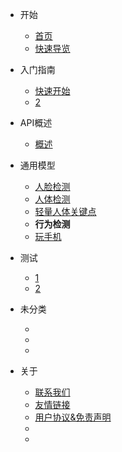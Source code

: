<!-- docs/_sidebar.md -->

* 开始

    * [首页](README)
    * [快速导览]()

* 入门指南

    * [快速开始](start/quick-start)
    * [2]()

* API概述

    * [概述](api/overview)

* 通用模型
    * [人脸检测](api/general/human/face/det)
    * [人体检测](api/general/human/person/det)
    * [轻量人体关键点](api/general/human/person/pose)
    * **行为检测**
    * [玩手机](api/general/human/person/hold_phone)

* 测试

    * [1](setup/game)
    * [2](setup/java)

* 未分类

    * [](undefind/)
    * [](undefind/)
    * [](undefind/)

* 关于

    * [联系我们](undefind/)
    * [友情链接](undefind/)
    * [用户协议&免责声明](about/license)
    * [](undefind/)
    * [](undefind/)



